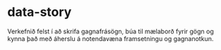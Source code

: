 # data-story
Verkefnið felst í að skrifa gagnafrásögn, búa til mælaborð fyrir gögn og kynna það með áherslu á notendavæna framsetningu og gagnanotkun.
